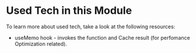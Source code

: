 # Used Tech in this Module

To learn more about used tech, take a look at the following resources:

- useMemo hook - invokes the function and Cache result (for perfomance Optimization related).
